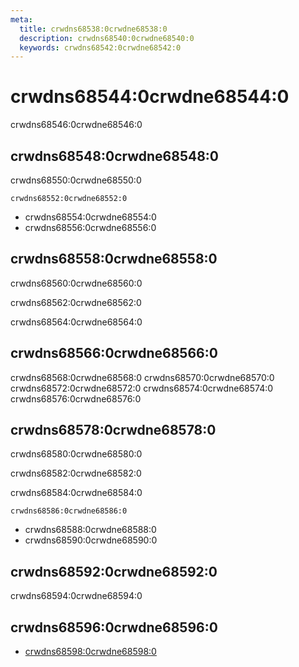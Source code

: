 ```yaml
---
meta:
  title: crwdns68538:0crwdne68538:0
  description: crwdns68540:0crwdne68540:0
  keywords: crwdns68542:0crwdne68542:0
---
```


# crwdns68544:0crwdne68544:0

crwdns68546:0crwdne68546:0

<entry-ad />

## crwdns68548:0crwdne68548:0

crwdns68550:0crwdne68550:0

`crwdns68552:0crwdne68552:0`

- crwdns68554:0crwdne68554:0
- crwdns68556:0crwdne68556:0

## crwdns68558:0crwdne68558:0

crwdns68560:0crwdne68560:0

  crwdns68562:0crwdne68562:0

  crwdns68564:0crwdne68564:0

## crwdns68566:0crwdne68566:0

crwdns68568:0crwdne68568:0
<alert type="success">crwdns68570:0crwdne68570:0</alert>
<alert type="info">crwdns68572:0crwdne68572:0</alert>
<alert type="warning">crwdns68574:0crwdne68574:0</alert>
<alert type="error">crwdns68576:0crwdne68576:0</alert>

## crwdns68578:0crwdne68578:0

crwdns68580:0crwdne68580:0

  crwdns68582:0crwdne68582:0

  crwdns68584:0crwdne68584:0

  `crwdns68586:0crwdne68586:0`

- crwdns68588:0crwdne68588:0
- crwdns68590:0crwdne68590:0

## crwdns68592:0crwdne68592:0

crwdns68594:0crwdne68594:0

## crwdns68596:0crwdne68596:0

- [crwdns68598:0crwdne68598:0]()

<backmatter />
